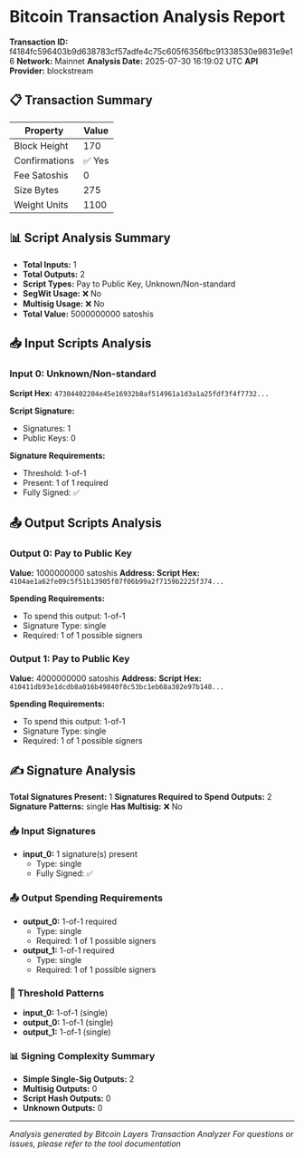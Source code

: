 # Bitcoin Transaction Analysis Report

**Transaction ID:** f4184fc596403b9d638783cf57adfe4c75c605f6356fbc91338530e9831e9e16
**Network:** Mainnet
**Analysis Date:** 2025-07-30 16:19:02 UTC
**API Provider:** blockstream

## 📋 Transaction Summary

| Property | Value |
|----------|-------|
| Block Height | 170 |
| Confirmations | ✅ Yes |
| Fee Satoshis | 0 |
| Size Bytes | 275 |
| Weight Units | 1100 |


## 📊 Script Analysis Summary

- **Total Inputs:** 1
- **Total Outputs:** 2
- **Script Types:** Pay to Public Key, Unknown/Non-standard
- **SegWit Usage:** ❌ No
- **Multisig Usage:** ❌ No
- **Total Value:** 5000000000 satoshis

## 📥 Input Scripts Analysis

### Input 0: Unknown/Non-standard

**Script Hex:** `47304402204e45e16932b8af514961a1d3a1a25fdf3f4f7732...`

**Script Signature:**
- Signatures: 1
- Public Keys: 0

**Signature Requirements:**
- Threshold: 1-of-1
- Present: 1 of 1 required
- Fully Signed: ✅

## 📤 Output Scripts Analysis

### Output 0: Pay to Public Key

**Value:** 1000000000 satoshis
**Address:** 
**Script Hex:** `4104ae1a62fe09c5f51b13905f07f06b99a2f7159b2225f374...`

**Spending Requirements:**
- To spend this output: 1-of-1
- Signature Type: single
- Required: 1 of 1 possible signers

### Output 1: Pay to Public Key

**Value:** 4000000000 satoshis
**Address:** 
**Script Hex:** `410411db93e1dcdb8a016b49840f8c53bc1eb68a382e97b148...`

**Spending Requirements:**
- To spend this output: 1-of-1
- Signature Type: single
- Required: 1 of 1 possible signers

## ✍️ Signature Analysis

**Total Signatures Present:** 1
**Signatures Required to Spend Outputs:** 2
**Signature Patterns:** single
**Has Multisig:** ❌ No

### 📥 Input Signatures

- **input_0:** 1 signature(s) present
  - Type: single
  - Fully Signed: ✅

### 📤 Output Spending Requirements

- **output_0:** 1-of-1 required
  - Type: single
  - Required: 1 of 1 possible signers
- **output_1:** 1-of-1 required
  - Type: single
  - Required: 1 of 1 possible signers

### 🎯 Threshold Patterns

- **input_0:** 1-of-1 (single)
- **output_0:** 1-of-1 (single)
- **output_1:** 1-of-1 (single)

### 📊 Signing Complexity Summary

- **Simple Single-Sig Outputs:** 2
- **Multisig Outputs:** 0
- **Script Hash Outputs:** 0
- **Unknown Outputs:** 0

---

*Analysis generated by Bitcoin Layers Transaction Analyzer*
*For questions or issues, please refer to the tool documentation*